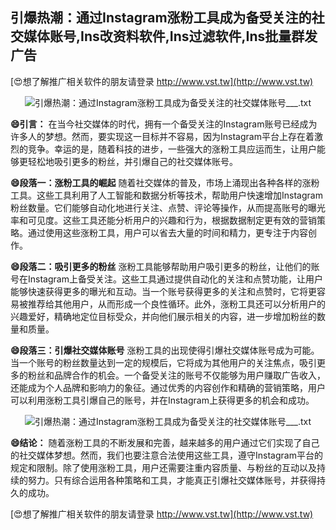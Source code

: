 ## **引爆热潮：通过Instagram涨粉工具成为备受关注的社交媒体账号,Ins改资料软件,Ins过滤软件,Ins批量群发广告**

[😍想了解推广相关软件的朋友请登录 http://www.vst.tw](http://www.vst.tw)

 <center><img src="https://vst.tw/MP4/tuiguang/png/2.png" alt="引爆热潮：通过Instagram涨粉工具成为备受关注的社交媒体账号___.txt"></center>

**😄引言：**
在当今社交媒体的时代，拥有一个备受关注的Instagram账号已经成为许多人的梦想。然而，要实现这一目标并不容易，因为Instagram平台上存在着激烈的竞争。幸运的是，随着科技的进步，一些强大的涨粉工具应运而生，让用户能够更轻松地吸引更多的粉丝，并引爆自己的社交媒体账号。

**😄段落一：涨粉工具的崛起**
随着社交媒体的普及，市场上涌现出各种各样的涨粉工具。这些工具利用了人工智能和数据分析等技术，帮助用户快速增加Instagram粉丝数量。它们能够自动化地进行关注、点赞、评论等操作，从而提高账号的曝光率和可见度。这些工具还能分析用户的兴趣和行为，根据数据制定更有效的营销策略。通过使用这些涨粉工具，用户可以省去大量的时间和精力，更专注于内容创作。

**😄段落二：吸引更多的粉丝**
涨粉工具能够帮助用户吸引更多的粉丝，让他们的账号在Instagram上备受关注。这些工具通过提供自动化的关注和点赞功能，让用户能够快速获得更多的曝光和互动。当一个账号获得更多的关注和点赞时，它将更容易被推荐给其他用户，从而形成一个良性循环。此外，涨粉工具还可以分析用户的兴趣爱好，精确地定位目标受众，并向他们展示相关的内容，进一步增加粉丝的数量和质量。

**😄段落三：引爆社交媒体账号**
涨粉工具的出现使得引爆社交媒体账号成为可能。当一个账号的粉丝数量达到一定的规模后，它将成为其他用户的关注焦点，吸引更多的粉丝和品牌合作的机会。一个备受关注的账号不仅能够为用户赚取广告收入，还能成为个人品牌和影响力的象征。通过优秀的内容创作和精确的营销策略，用户可以利用涨粉工具引爆自己的账号，并在Instagram上获得更多的机会和成功。

 <center><img src="https://vst.tw/MP4/tuiguang/png/4.png" alt="引爆热潮：通过Instagram涨粉工具成为备受关注的社交媒体账号___.txt"></center>

**😄结论：**
随着涨粉工具的不断发展和完善，越来越多的用户通过它们实现了自己的社交媒体梦想。然而，我们也要注意合法使用这些工具，遵守Instagram平台的规定和限制。除了使用涨粉工具，用户还需要注重内容质量、与粉丝的互动以及持续的努力。只有综合运用各种策略和工具，才能真正引爆社交媒体账号，并获得持久的成功。

[😍想了解推广相关软件的朋友请登录 http://www.vst.tw](http://www.vst.tw)



